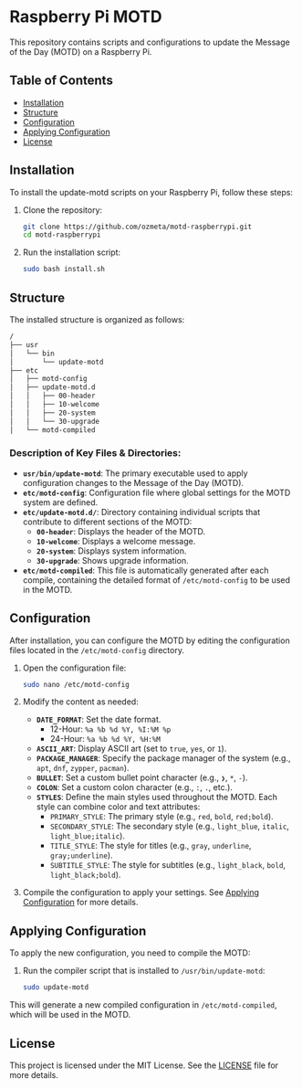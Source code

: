 # Raspberry Pi MOTD

This repository contains scripts and configurations to update the Message of the Day (MOTD) on a Raspberry Pi.

## Table of Contents
- [Installation](#installation)
- [Structure](#structure)
- [Configuration](#configuration)
- [Applying Configuration](#applying-configuration)
- [License](#license)

## Installation

To install the update-motd scripts on your Raspberry Pi, follow these steps:

1. Clone the repository:
    ```sh
    git clone https://github.com/ozmeta/motd-raspberrypi.git
    cd motd-raspberrypi
    ```

2. Run the installation script:
    ```sh
    sudo bash install.sh
    ```

## Structure

The installed structure is organized as follows:

```bash
/
├── usr
│   └── bin
│       └── update-motd
├── etc
│   ├── motd-config
│   ├── update-motd.d
│   │   ├── 00-header
│   │   ├── 10-welcome
│   │   ├── 20-system
│   │   └── 30-upgrade
│   └── motd-compiled
```

### Description of Key Files & Directories:

- **`usr/bin/update-motd`**: The primary executable used to apply configuration changes to the Message of the Day (MOTD).
- **`etc/motd-config`**: Configuration file where global settings for the MOTD system are defined.
- **`etc/update-motd.d/`**: Directory containing individual scripts that contribute to different sections of the MOTD:
    - **`00-header`**: Displays the header of the MOTD.
    - **`10-welcome`**: Displays a welcome message.
    - **`20-system`**: Displays system information.
    - **`30-upgrade`**: Shows upgrade information.
- **`etc/motd-compiled`**: This file is automatically generated after each compile, containing the detailed format of `/etc/motd-config` to be used in the MOTD.

## Configuration

After installation, you can configure the MOTD by editing the configuration files located in the `/etc/motd-config` directory.

1. Open the configuration file:
    ```sh
    sudo nano /etc/motd-config
    ```

2. Modify the content as needed:
    - **`DATE_FORMAT`**: Set the date format.
        - 12-Hour: `%a %b %d %Y, %I:%M %p`
        - 24-Hour: `%a %b %d %Y, %H:%M`
    - **`ASCII_ART`**: Display ASCII art (set to `true`, `yes`, or `1`).
    - **`PACKAGE_MANAGER`**: Specify the package manager of the system (e.g., `apt`, `dnf`, `zypper`, `pacman`).
    - **`BULLET`**: Set a custom bullet point character (e.g., `❯`, `*`, `-`).
    - **`COLON`**: Set a custom colon character (e.g., `:`, `.`, etc.).
    - **`STYLES`**: Define the main styles used throughout the MOTD. Each style can combine color and text attributes:
        - `PRIMARY_STYLE`: The primary style (e.g., `red`, `bold`, `red;bold`).
        - `SECONDARY_STYLE`: The secondary style (e.g., `light_blue`, `italic`, `light_blue;italic`).
        - `TITLE_STYLE`: The style for titles (e.g., `gray`, `underline`, `gray;underline`).
        - `SUBTITLE_STYLE`: The style for subtitles (e.g., `light_black`, `bold`, `light_black;bold`).

3. Compile the configuration to apply your settings. See [Applying Configuration](#applying-configuration) for more details.

## Applying Configuration

To apply the new configuration, you need to compile the MOTD:

1. Run the compiler script that is installed to `/usr/bin/update-motd`:
    ```sh
    sudo update-motd
    ```

This will generate a new compiled configuration in `/etc/motd-compiled`, which will be used in the MOTD.

## License

This project is licensed under the MIT License. See the [LICENSE](LICENSE) file for more details.
